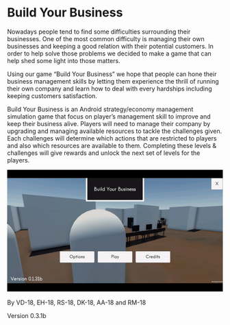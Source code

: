 # Build Your Business
Nowadays people tend to find some difficulties surrounding their businesses. One of the most common difficulty is managing their own businesses and keeping a good relation with their potential customers. In order to help solve those problems we decided to make a game that can help shed some light into those matters.

Using our game “Build Your Business” we hope that people can hone their business management skills by letting them experience the thrill of running their own company and learn how to deal with every hardships including keeping customers satisfaction.

Build Your Business is an Android strategy/economy management simulation game that focus on player’s management skill to improve and keep their business alive. Players will need to manage their company by upgrading and managing available resources to tackle the challenges given. Each challenges will determine which actions that are restricted to players and also which resources are available to them. Completing these levels & challenges will give rewards and unlock the next set of levels for the players.

![Gameplay](MenuGIF.gif)

By VD-18, EH-18, RS-18, DK-18, AA-18 and RM-18

Version 0.3.1b
